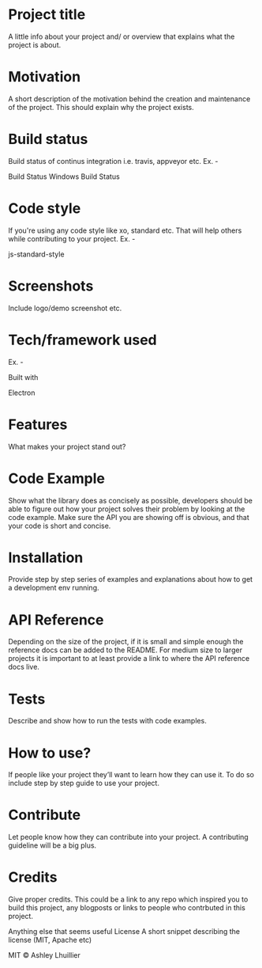 # Project title
A little info about your project and/ or overview that explains what the project is about.

# Motivation
A short description of the motivation behind the creation and maintenance of the project. This should explain why the project exists.

# Build status
Build status of continus integration i.e. travis, appveyor etc. Ex. -

Build Status Windows Build Status

# Code style
If you're using any code style like xo, standard etc. That will help others while contributing to your project. Ex. -

js-standard-style

# Screenshots
Include logo/demo screenshot etc.

# Tech/framework used
Ex. -

Built with

Electron

# Features
What makes your project stand out?

# Code Example
Show what the library does as concisely as possible, developers should be able to figure out how your project solves their problem by looking at the code example. Make sure the API you are showing off is obvious, and that your code is short and concise.

# Installation
Provide step by step series of examples and explanations about how to get a development env running.

# API Reference
Depending on the size of the project, if it is small and simple enough the reference docs can be added to the README. For medium size to larger projects it is important to at least provide a link to where the API reference docs live.

# Tests
Describe and show how to run the tests with code examples.

# How to use?
If people like your project they’ll want to learn how they can use it. To do so include step by step guide to use your project.

# Contribute
Let people know how they can contribute into your project. A contributing guideline will be a big plus.

# Credits
Give proper credits. This could be a link to any repo which inspired you to build this project, any blogposts or links to people who contrbuted in this project.

Anything else that seems useful
License
A short snippet describing the license (MIT, Apache etc)

MIT © Ashley Lhuillier